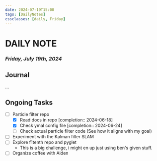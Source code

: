 ```yaml
---
date: 2024-07-19T15:00
tags: [DailyNotes]
cssclasses: [daily, Friday]
---
```

# DAILY NOTE
### *Friday, July 19th, 2024*

## Journal
...

## Ongoing Tasks

- [ ] Particle filter repo
	- [x] Read docs in repo  [completion:: 2024-06-18]
	- [x] Check ymal config file  [completion:: 2024-06-24]
	- [ ] Check actual particle filter code (See how it aligns with my goal)
- [ ] Experiment with the Kalman filter SLAM
- [ ] Explore f1tenth repo and pyglet
	- This is a big challenge, i might en up just using ben's given stuff.
- [ ] Organize coffee with Aiden